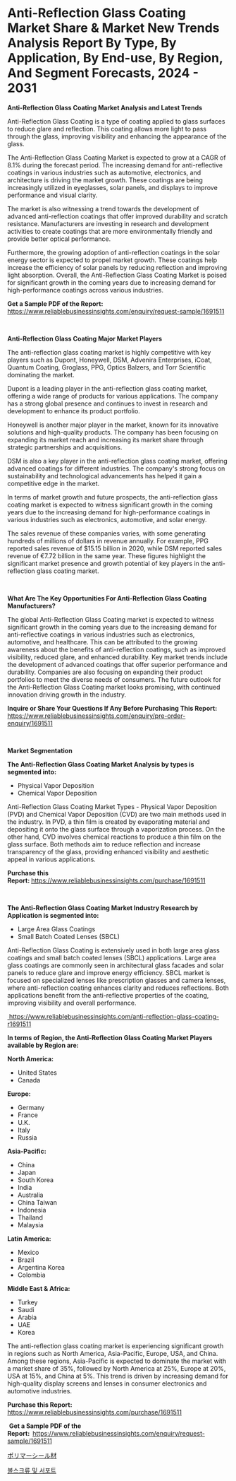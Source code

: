 <p><h1>Anti-Reflection Glass Coating Market Share & Market New Trends Analysis Report By Type, By Application, By End-use, By Region, And Segment Forecasts, 2024 - 2031</h1></p><p><strong>Anti-Reflection Glass Coating Market Analysis and Latest Trends</strong></p>
<p><p>Anti-Reflection Glass Coating is a type of coating applied to glass surfaces to reduce glare and reflection. This coating allows more light to pass through the glass, improving visibility and enhancing the appearance of the glass.</p><p>The Anti-Reflection Glass Coating Market is expected to grow at a CAGR of 8.1% during the forecast period. The increasing demand for anti-reflective coatings in various industries such as automotive, electronics, and architecture is driving the market growth. These coatings are being increasingly utilized in eyeglasses, solar panels, and displays to improve performance and visual clarity.</p><p>The market is also witnessing a trend towards the development of advanced anti-reflection coatings that offer improved durability and scratch resistance. Manufacturers are investing in research and development activities to create coatings that are more environmentally friendly and provide better optical performance.</p><p>Furthermore, the growing adoption of anti-reflection coatings in the solar energy sector is expected to propel market growth. These coatings help increase the efficiency of solar panels by reducing reflection and improving light absorption. Overall, the Anti-Reflection Glass Coating Market is poised for significant growth in the coming years due to increasing demand for high-performance coatings across various industries.</p></p>
<p><strong>Get a Sample PDF of the Report:&nbsp;</strong> <a href="https://www.reliablebusinessinsights.com/enquiry/request-sample/1691511">https://www.reliablebusinessinsights.com/enquiry/request-sample/1691511</a></p>
<p>&nbsp;</p>
<p><strong>Anti-Reflection Glass Coating Major Market Players</strong></p>
<p><p>The anti-reflection glass coating market is highly competitive with key players such as Dupont, Honeywell, DSM, Advenira Enterprises, iCoat, Quantum Coating, Groglass, PPG, Optics Balzers, and Torr Scientific dominating the market. </p><p>Dupont is a leading player in the anti-reflection glass coating market, offering a wide range of products for various applications. The company has a strong global presence and continues to invest in research and development to enhance its product portfolio.</p><p>Honeywell is another major player in the market, known for its innovative solutions and high-quality products. The company has been focusing on expanding its market reach and increasing its market share through strategic partnerships and acquisitions.</p><p>DSM is also a key player in the anti-reflection glass coating market, offering advanced coatings for different industries. The company's strong focus on sustainability and technological advancements has helped it gain a competitive edge in the market.</p><p>In terms of market growth and future prospects, the anti-reflection glass coating market is expected to witness significant growth in the coming years due to the increasing demand for high-performance coatings in various industries such as electronics, automotive, and solar energy.</p><p>The sales revenue of these companies varies, with some generating hundreds of millions of dollars in revenue annually. For example, PPG reported sales revenue of $15.15 billion in 2020, while DSM reported sales revenue of €7.72 billion in the same year. These figures highlight the significant market presence and growth potential of key players in the anti-reflection glass coating market.</p></p>
<p>&nbsp;</p>
<p><strong>What Are The Key Opportunities For Anti-Reflection Glass Coating Manufacturers?</strong></p>
<p><p>The global Anti-Reflection Glass Coating market is expected to witness significant growth in the coming years due to the increasing demand for anti-reflective coatings in various industries such as electronics, automotive, and healthcare. This can be attributed to the growing awareness about the benefits of anti-reflection coatings, such as improved visibility, reduced glare, and enhanced durability. Key market trends include the development of advanced coatings that offer superior performance and durability. Companies are also focusing on expanding their product portfolios to meet the diverse needs of consumers. The future outlook for the Anti-Reflection Glass Coating market looks promising, with continued innovation driving growth in the industry.</p></p>
<p><strong>Inquire or Share Your Questions If Any Before Purchasing This Report:</strong> <a href="https://www.reliablebusinessinsights.com/enquiry/pre-order-enquiry/1691511">https://www.reliablebusinessinsights.com/enquiry/pre-order-enquiry/1691511</a></p>
<p>&nbsp;</p>
<p><strong>Market Segmentation</strong></p>
<p><strong>The Anti-Reflection Glass Coating Market Analysis by types is segmented into:</strong></p>
<p><ul><li>Physical Vapor Deposition</li><li>Chemical Vapor Deposition</li></ul></p>
<p><p>Anti-Reflection Glass Coating Market Types - Physical Vapor Deposition (PVD) and Chemical Vapor Deposition (CVD) are two main methods used in the industry. In PVD, a thin film is created by evaporating material and depositing it onto the glass surface through a vaporization process. On the other hand, CVD involves chemical reactions to produce a thin film on the glass surface. Both methods aim to reduce reflection and increase transparency of the glass, providing enhanced visibility and aesthetic appeal in various applications.</p></p>
<p><strong>Purchase this Report:&nbsp;</strong><a href="https://www.reliablebusinessinsights.com/purchase/1691511">https://www.reliablebusinessinsights.com/purchase/1691511</a></p>
<p>&nbsp;</p>
<p><strong>The Anti-Reflection Glass Coating Market Industry Research by Application is segmented into:</strong></p>
<p><ul><li>Large Area Glass Coatings</li><li>Small Batch Coated Lenses (SBCL)</li></ul></p>
<p><p>Anti-Reflection Glass Coating is extensively used in both large area glass coatings and small batch coated lenses (SBCL) applications. Large area glass coatings are commonly seen in architectural glass facades and solar panels to reduce glare and improve energy efficiency. SBCL market is focused on specialized lenses like prescription glasses and camera lenses, where anti-reflection coating enhances clarity and reduces reflections. Both applications benefit from the anti-reflective properties of the coating, improving visibility and overall performance.</p></p>
<p><a href="https://www.reliablebusinessinsights.com/anti-reflection-glass-coating-r1691511">&nbsp;https://www.reliablebusinessinsights.com/anti-reflection-glass-coating-r1691511</a></p>
<p><strong>In terms of Region, the Anti-Reflection Glass Coating Market Players available by Region are:</strong></p>
<p>
    <p> <strong> North America: </strong>
        <ul>
            <li>United States</li>
            <li>Canada</li>
        </ul>
        </p> 
    <p> <strong> Europe: </strong>
        <ul>
            <li>Germany</li>
            <li>France</li>
            <li>U.K.</li>
            <li>Italy</li>
            <li>Russia</li>
        </ul>
        </p> 
    <p> <strong> Asia-Pacific: </strong>
        <ul>
            <li>China</li>
            <li>Japan</li>
            <li>South Korea</li>
            <li>India</li>
            <li>Australia</li>
            <li>China Taiwan</li>
            <li>Indonesia</li>
            <li>Thailand</li>
            <li>Malaysia</li>
        </ul>
        </p> 
    <p> <strong> Latin America: </strong>
        <ul>
            <li>Mexico</li>
            <li>Brazil</li>
            <li>Argentina Korea</li>
            <li>Colombia</li>
        </ul>
        </p> 
    <p> <strong> Middle East & Africa: </strong>
        <ul>
            <li>Turkey</li>
            <li>Saudi</li>
            <li>Arabia</li>
            <li>UAE</li>
            <li>Korea</li>
        </ul>
    </p>
    </p>
<p><p>The anti-reflection glass coating market is experiencing significant growth in regions such as North America, Asia-Pacific, Europe, USA, and China. Among these regions, Asia-Pacific is expected to dominate the market with a market share of 35%, followed by North America at 25%, Europe at 20%, USA at 15%, and China at 5%. This trend is driven by increasing demand for high-quality display screens and lenses in consumer electronics and automotive industries.</p></p>
<p><strong>Purchase this Report: </strong><a href="https://www.reliablebusinessinsights.com/purchase/1691511">https://www.reliablebusinessinsights.com/purchase/1691511</a></p>
<p>&nbsp;<strong>Get a Sample PDF of the Report:&nbsp;&nbsp;</strong><a href="https://www.reliablebusinessinsights.com/enquiry/request-sample/1691511">https://www.reliablebusinessinsights.com/enquiry/request-sample/1691511</a></p>
<p><strong></strong></p>
<p><p><a href="https://medium.com/@jacksonmith1931/%E3%83%9D%E3%83%AA%E3%83%9E%E3%83%BC%E3%82%B7%E3%83%BC%E3%83%AB%E6%9D%90%E6%96%99%E5%B8%82%E5%A0%B4-2031%E5%B9%B4%E3%81%BE%E3%81%A7%E3%81%AE%E3%83%88%E3%83%AC%E3%83%B3%E3%83%89-%E4%BA%88%E6%B8%AC-%E7%AB%B6%E4%BA%89%E5%88%86%E6%9E%90-63d6022135f0">ポリマーシール材</a></p><p><a href="https://medium.com/@whitneymurphy1982/%EB%B3%BC%EC%8A%A4%ED%81%AC%EB%A5%98-%EB%B0%8F-%EC%A7%80%EC%9B%90-%EC%8B%9C%EC%9E%A5-2031%EB%85%84%EA%B9%8C%EC%A7%80%EC%9D%98-%ED%8A%B8%EB%A0%8C%EB%93%9C-%EC%98%88%EC%B8%A1-%EB%B0%8F-%EA%B2%BD%EC%9F%81-%EB%B6%84%EC%84%9D-ba8254dae53a">볼스크류 및 서포트</a></p></p>